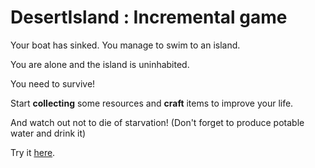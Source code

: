 # DesertIsland : Incremental game

Your boat has sinked. You manage to swim to an island.

You are alone and the island is uninhabited.

You need to survive!

Start **collecting** some resources and **craft** items to improve your life.

And watch out not to die of starvation! (Don't forget to produce potable water and drink it)

Try it [here](https://yannickbattail.github.io/DesertIsland/).
